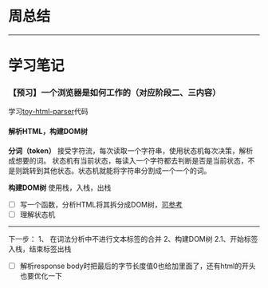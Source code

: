 # 周总结

----
# 学习笔记
### 【预习】一个浏览器是如何工作的（对应阶段二、三内容）
学习[toy-html-parser](https://github.com/aimergenge/toy-html-parser)代码
#### 解析HTML，构建DOM树

**分词（token）**
接受字符流，每次读取一个字符串，使用状态机每次决策，解析成想要的词。
状态机有当前状态，每读入一个字符都去判断是否是当前状态，不是则跳转到其他状态。状态机就能将字符串分割成一个一个的词。

**构建DOM树**
使用栈，入栈，出栈

- [ ] 写一个函数，分析HTML将其拆分成DOM树，[可参考](https://github.com/aimergenge/toy-html-parser)
- [ ] 理解状态机

---

下一步：
1、 在词法分析中不进行文本标签的合并
2、构建DOM树
2.1、开始标签入栈，结束标签出栈

- [ ] 解析response body时把最后的字节长度值0也给加里面了，还有html的开头也要优化一下


